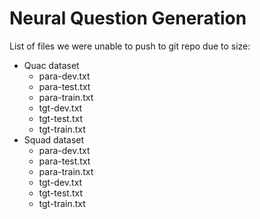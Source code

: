 # Neural Question Generation

List of files we were unable to push to git repo due to size:
- Quac dataset
    - para-dev.txt
    - para-test.txt
    - para-train.txt
    - tgt-dev.txt
    - tgt-test.txt
    - tgt-train.txt
- Squad dataset
    - para-dev.txt
    - para-test.txt
    - para-train.txt
    - tgt-dev.txt
    - tgt-test.txt
    - tgt-train.txt
